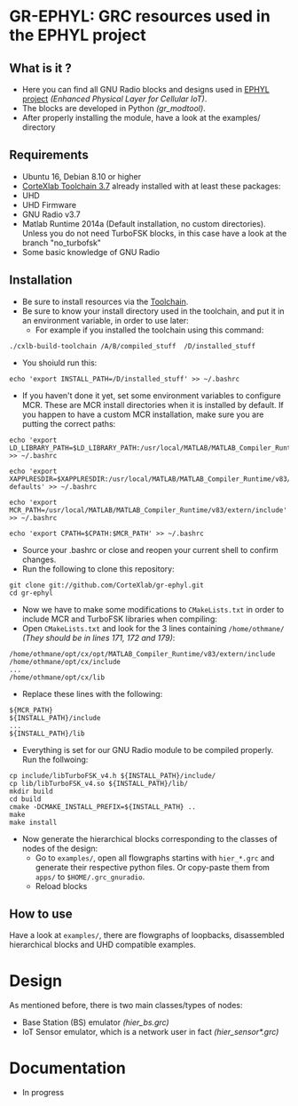 # GR-EPHYL: GRC resources used in the EPHYL project

## What is it ?

- Here you can find all GNU Radio blocks and designs used in [EPHYL project](https://project.inria.fr/ephyl/) _(Enhanced Physical Layer for Cellular IoT)_.
- The blocks are developed in Python _(gr_modtool)_.
- After properly installing the module, have a look at the examples/ directory


## Requirements

- Ubuntu 16, Debian 8.10 or higher
- [CorteXlab Toolchain 3.7](https://github.com/CorteXlab/cxlb-build-toolchain) already installed with at least these packages:
 - UHD
 - UHD Firmware
 - GNU Radio v3.7
- Matlab Runtime 2014a (Default installation, no custom directories). Unless you do not need TurboFSK blocks, in this case have a look at the branch "no_turbofsk"
- Some basic knowledge of GNU Radio


## Installation

- Be sure to install resources via the [Toolchain](https://github.com/CorteXlab/cxlb-build-toolchain).
- Be sure to know your install directory used in the toolchain, and put it in an environment variable, in order to use later:
  - For example if you installed the toolchain using this command:
```
./cxlb-build-toolchain /A/B/compiled_stuff  /D/installed_stuff
```
 - You shoiuld run this:
```
echo 'export INSTALL_PATH=/D/installed_stuff' >> ~/.bashrc
```
- If you haven't done it yet, set some environment variables to configure MCR. These are MCR install directories when it is installed by default. If you happen to have a custom MCR installation, make sure you are putting the correct paths:

```
echo 'export LD_LIBRARY_PATH=$LD_LIBRARY_PATH:/usr/local/MATLAB/MATLAB_Compiler_Runtime/v83/runtime/glnxa64:/usr/local/MATLAB/MATLAB_Compiler_Runtime/v83/bin/glnxa64:/usr/local/MATLAB/MATLAB_Compiler_Runtime/v83/sys/os/glnxa64' >> ~/.bashrc 

echo 'export XAPPLRESDIR=$XAPPLRESDIR:/usr/local/MATLAB/MATLAB_Compiler_Runtime/v83/X11/app-defaults' >> ~/.bashrc 

echo 'export MCR_PATH=/usr/local/MATLAB/MATLAB_Compiler_Runtime/v83/extern/include' >> ~/.bashrc

echo 'export CPATH=$CPATH:$MCR_PATH' >> ~/.bashrc

```
- Source your .bashrc or close and reopen your current shell to confirm changes.
- Run the following to clone this repository:

```
git clone git://github.com/CorteXlab/gr-ephyl.git
cd gr-ephyl
```
- Now we have to make some modifications to `CMakeLists.txt` in order to include MCR and TurboFSK libraries when compiling:
 - Open `CMakeLists.txt` and look for the 3 lines containing `/home/othmane/` *(They should be in lines 171, 172 and 179)*:
```
/home/othmane/opt/cx/opt/MATLAB_Compiler_Runtime/v83/extern/include
/home/othmane/opt/cx/include
...
/home/othmane/opt/cx/lib
```
 - Replace these lines with the following:
```
${MCR_PATH}
${INSTALL_PATH}/include
...
${INSTALL_PATH}/lib
```

- Everything is set for our GNU Radio module to be compiled properly. Run the follwoing:
```
cp include/libTurboFSK_v4.h ${INSTALL_PATH}/include/
cp lib/libTurboFSK_v4.so ${INSTALL_PATH}/lib/
mkdir build
cd build
cmake -DCMAKE_INSTALL_PREFIX=${INSTALL_PATH} ..
make
make install
```

- Now generate the hierarchical blocks corresponding to the classes of nodes of the design:
  - Go to `examples/`, open all flowgraphs startins with `hier_*.grc` and generate their respective python files. Or copy-paste them from `apps/` to `$HOME/.grc_gnuradio`.
  - Reload blocks


## How to use

Have a look at `examples/`, there are flowgraphs of loopbacks, disassembled hierarchical blocks and UHD compatible examples.

# Design

As mentioned before, there is two main classes/types of nodes:
- Base Station (BS) emulator _(hier_bs.grc)_
- IoT Sensor emulator, which is a network user in fact _(hier_sensor*.grc)_


# Documentation

- In progress


